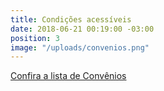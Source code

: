 ```yaml
---
title: Condições acessíveis
date: 2018-06-21 00:19:00 -03:00
position: 3
image: "/uploads/convenios.png"
---
```


[Confira a lista de Convênios](convenios/)